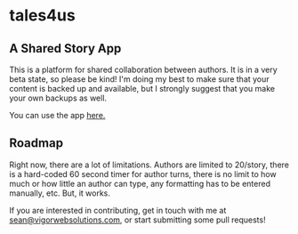 # tales4us
<h2>A Shared Story App</h2>

This is a platform for shared collaboration between authors. It is in a very beta state, so please be kind! I'm doing my best to make sure that your content is backed up and available, but I strongly suggest that you make your own backups as well.

You can use the app <a href="http://tales4.us">here.</a>

<h2>Roadmap</h2>

Right now, there are a lot of limitations. Authors are limited to 20/story, there is a hard-coded 60 second timer for author turns, there is no limit to how much or how little an author can type, any formatting has to be entered manually, etc. But, it works.

If you are interested in contributing, get in touch with me at <a href="mailto:sean@vigorwebsolutions.com">sean@vigorwebsolutions.com</a>, or start submitting some pull requests!
